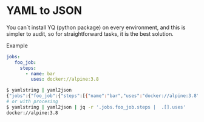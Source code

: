 # YAML to JSON

You can`t install YQ (python package) on every environment, and this is simpler to audit, so for straightforward tasks, it is the best solution.


Example
```yaml
jobs:
   foo_job:     
     steps:
       - name: bar          
         uses: docker://alpine:3.8
```
```sh
$ yamlstring | yaml2json
{"jobs":{"foo_job":{"steps":[{"name":"bar","uses":"docker://alpine:3.8"}]}}}
# or with procesing 
$ yamlstring | yaml2json | jq -r '.jobs.foo_job.steps |  .[].uses'
docker://alpine:3.8
```
